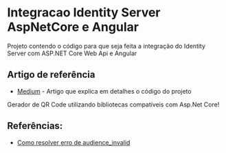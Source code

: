 # Integracao Identity Server AspNetCore e Angular

Projeto contendo o código para que seja feita a integração do Identity Server com ASP.NET Core Web Api e Angular

## Artigo de referência
 * [Medium](https://medium.com/@erikthiago/integra%C3%A7%C3%A3o-asp-net-core-e-identity-server-com-skoruba-6e9e04d51429) - Artigo que explica em detalhes o código do projeto

Gerador de QR Code utilizando bibliotecas compatíveis com Asp.Net Core!

## Referências:
* [Como resolver erro de audience_invalid](https://github.com/damienbod/angular-auth-oidc-client/issues/392) 
